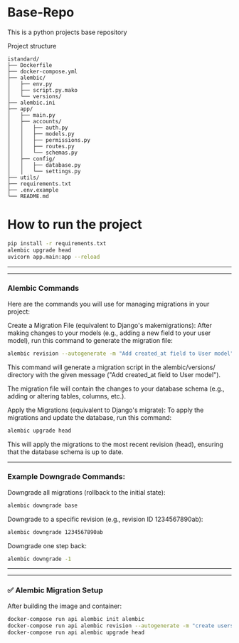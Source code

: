 # Base-Repo
This is a python projects base repository


Project structure
```
istandard/
├── Dockerfile
├── docker-compose.yml
├── alembic/
│   ├── env.py
│   ├── script.py.mako
│   └── versions/
├── alembic.ini
├── app/
│   ├── main.py
│   ├── accounts/
│   │   ├── auth.py
│   │   ├── models.py
│   │   ├── permissions.py
│   │   ├── routes.py
│   │   └── schemas.py
│   ├── config/
│   │   ├── database.py
│   │   └── settings.py
├── utils/
├── requirements.txt
├── .env.example
└── README.md
```

# How to run the project

```bash
pip install -r requirements.txt
alembic upgrade head
uvicorn app.main:app --reload
```

<hr>
<hr>

### Alembic Commands
Here are the commands you will use for managing migrations in your project:

Create a Migration File (equivalent to Django's makemigrations): After making changes to your models (e.g., adding a new field to your user model), run this command to generate the migration file:
```bash
alembic revision --autogenerate -m "Add created_at field to User model"
```

This command will generate a migration script in the alembic/versions/ directory with the given message ("Add created_at field to User model").

The migration file will contain the changes to your database schema (e.g., adding or altering tables, columns, etc.).

Apply the Migrations (equivalent to Django's migrate): To apply the migrations and update the database, run this command:

```bash
alembic upgrade head
```
This will apply the migrations to the most recent revision (head), ensuring that the database schema is up to date.

<hr>

### Example Downgrade Commands:
Downgrade all migrations (rollback to the initial state):

```bash
alembic downgrade base
```
Downgrade to a specific revision (e.g., revision ID 1234567890ab):
```bash
alembic downgrade 1234567890ab
```

Downgrade one step back:
```bash
alembic downgrade -1
```
<hr>
<hr>


### ✅ Alembic Migration Setup
After building the image and container:

```bash
docker-compose run api alembic init alembic
docker-compose run api alembic revision --autogenerate -m "create users table"
docker-compose run api alembic upgrade head